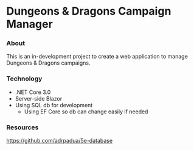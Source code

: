 # Dungeons & Dragons Campaign Manager

### About
This is an in-development project to create a web application to manage Dungeons & Dragons campaigns.

### Technology
- .NET Core 3.0
- Server-side Blazor
- Using SQL db for development
  - Using EF Core so db can change easily if needed

### Resources
https://github.com/adrpadua/5e-database

















